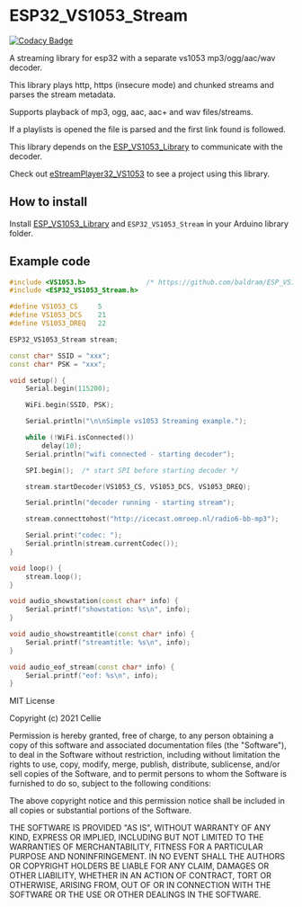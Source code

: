 # ESP32_VS1053_Stream

[![Codacy Badge](https://api.codacy.com/project/badge/Grade/7571166c872e4dc8a899382389b73f8e)](https://app.codacy.com/gh/CelliesProjects/ESP32_VS1053_Stream?utm_source=github.com&utm_medium=referral&utm_content=CelliesProjects/ESP32_VS1053_Stream&utm_campaign=Badge_Grade_Settings)

A streaming library for esp32 with a separate vs1053 mp3/ogg/aac/wav decoder.

This library plays http, https (insecure mode) and chunked streams and parses the stream metadata.

Supports playback of mp3, ogg, aac, aac+ and wav files/streams.

If a playlists is opened the file is parsed and the first link found is followed.

This library depends on the [ESP_VS1053_Library](https://github.com/baldram/ESP_VS1053_Library) to communicate with the decoder.

Check out [eStreamPlayer32_VS1053](https://github.com/CelliesProjects/eStreamPlayer32_VS1053) to see a project using this library.

## How to install

Install [ESP_VS1053_Library](https://github.com/baldram/ESP_VS1053_Library) and `ESP32_VS1053_Stream` in your Arduino library folder.

## Example code

```c++
#include <VS1053.h>               /* https://github.com/baldram/ESP_VS1053_Library */
#include <ESP32_VS1053_Stream.h>

#define VS1053_CS     5
#define VS1053_DCS    21
#define VS1053_DREQ   22

ESP32_VS1053_Stream stream;

const char* SSID = "xxx";
const char* PSK = "xxx";

void setup() {
    Serial.begin(115200);

    WiFi.begin(SSID, PSK);

    Serial.println("\n\nSimple vs1053 Streaming example.");

    while (!WiFi.isConnected())
        delay(10);
    Serial.println("wifi connected - starting decoder");

    SPI.begin();  /* start SPI before starting decoder */

    stream.startDecoder(VS1053_CS, VS1053_DCS, VS1053_DREQ);

    Serial.println("decoder running - starting stream");

    stream.connecttohost("http://icecast.omroep.nl/radio6-bb-mp3");

    Serial.print("codec: ");
    Serial.println(stream.currentCodec());
}

void loop() {
    stream.loop();
}

void audio_showstation(const char* info) {
    Serial.printf("showstation: %s\n", info);
}

void audio_showstreamtitle(const char* info) {
    Serial.printf("streamtitle: %s\n", info);
}

void audio_eof_stream(const char* info) {
    Serial.printf("eof: %s\n", info);
}
```

MIT License

Copyright (c) 2021 Cellie

Permission is hereby granted, free of charge, to any person obtaining a copy
of this software and associated documentation files (the "Software"), to deal
in the Software without restriction, including without limitation the rights
to use, copy, modify, merge, publish, distribute, sublicense, and/or sell
copies of the Software, and to permit persons to whom the Software is
furnished to do so, subject to the following conditions:

The above copyright notice and this permission notice shall be included in all
copies or substantial portions of the Software.

THE SOFTWARE IS PROVIDED "AS IS", WITHOUT WARRANTY OF ANY KIND, EXPRESS OR
IMPLIED, INCLUDING BUT NOT LIMITED TO THE WARRANTIES OF MERCHANTABILITY,
FITNESS FOR A PARTICULAR PURPOSE AND NONINFRINGEMENT. IN NO EVENT SHALL THE
AUTHORS OR COPYRIGHT HOLDERS BE LIABLE FOR ANY CLAIM, DAMAGES OR OTHER
LIABILITY, WHETHER IN AN ACTION OF CONTRACT, TORT OR OTHERWISE, ARISING FROM,
OUT OF OR IN CONNECTION WITH THE SOFTWARE OR THE USE OR OTHER DEALINGS IN THE
SOFTWARE.



